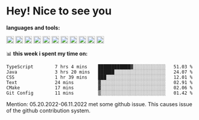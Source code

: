 # **Hey! Nice to see you**

**languages and tools:**  

<code><img height="20" src="https://cdn.iconscout.com/icon/free/png-256/java-60-1174953.png"></code>
<code><img height="20" src="https://cdn.iconscout.com/icon/free/png-256/javascript-2038874-1720087.png"></code>
<code><img height="20" src="https://cdn.iconscout.com/icon/free/png-256/css-37-226088.png"></code>
<code><img height="20" src="https://cdn-icons-png.flaticon.com/512/919/919827.png"></code>
<code><img height="20" src="https://upload.wikimedia.org/wikipedia/commons/thumb/9/9c/IntelliJ_IDEA_Icon.svg/2048px-IntelliJ_IDEA_Icon.svg.png"></code>
<code><img height="20" src="https://upload.wikimedia.org/wikipedia/commons/thumb/9/9a/Visual_Studio_Code_1.35_icon.svg/2048px-Visual_Studio_Code_1.35_icon.svg.png"></code>
<code><img height="20" src="https://cdn.iconscout.com/icon/free/png-256/node-js-1174925.png"></code>
<code><img height="20" src="https://www.pinclipart.com/picdir/middle/336-3363961_spring-boot-cloud-microservices-clipart.png"></code>
<code><img height="20" src="https://upload.wikimedia.org/wikipedia/en/0/0c/Xcode_icon.png"></code>
<code><img height="20" src="https://cdn4.iconfinder.com/data/icons/logos-3/504/Swift-2-512.png"></code>
<code><img height="20" src="https://cdn-icons-png.flaticon.com/512/174/174836.png"></code>

📊 **this week i spent my time on:**
<!--START_SECTION:waka-->

```text
TypeScript        7 hrs 4 mins    ████████████▓░░░░░░░░░░░░   51.03 %
Java              3 hrs 20 mins   ██████░░░░░░░░░░░░░░░░░░░   24.07 %
CSS               1 hr 39 mins    ███░░░░░░░░░░░░░░░░░░░░░░   12.01 %
Text              24 mins         ▓░░░░░░░░░░░░░░░░░░░░░░░░   02.91 %
CMake             17 mins         ▓░░░░░░░░░░░░░░░░░░░░░░░░   02.06 %
Git Config        11 mins         ▒░░░░░░░░░░░░░░░░░░░░░░░░   01.42 %
```

<!--END_SECTION:waka-->

Mention: 05.20.2022-06.11.2022 met some github issue. This causes issue of the github contribution system.



